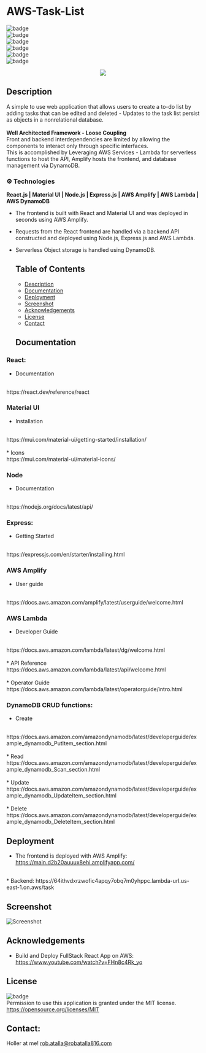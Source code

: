 # AWS-Task-List

  ![badge](https://img.shields.io/github/languages/top/ratalla816/AWS-Task-List)
  <br> 
  ![badge](https://img.shields.io/github/languages/count/ratalla816/AWS-Task-List)
  <br>
  ![badge](https://img.shields.io/github/issues/ratalla816/AWS-Task-List)
  <br>
  ![badge](https://img.shields.io/github/issues-closed/ratalla816/AWS-Task-List)
  <br>
  ![badge](https://img.shields.io/github/last-commit/ratalla816/AWS-Task-List)
  <br>
  ![badge](https://img.shields.io/badge/license-MIT-important)

  <p align="center">
  <a href="https://skillicons.dev">
    <img src="https://skillicons.dev/icons?i=aws,react,nodejs,express,materialui,dynamodb" />
  </a>
</p>
  
## Description

A simple to use web application that allows users to create a to-do list by adding tasks that can be edited and deleted - Updates to the task list persist as objects in a nonrelational database. 
<br>
<br>
**Well Architected Framework - Loose Coupling**
<br>
Front and backend interdependencies are limited by allowing the components to interact only through specific interfaces.
<br>
This is accomplished by Leveraging AWS Services - Lambda for serverless functions to host the API, Amplify hosts the frontend, and database management via DynamoDB.


### ⚙️ Technologies

**React.js | Material UI | Node.js | Express.js | AWS Amplify | AWS Lambda | AWS DynamoDB**

* The frontend is built with React and Material UI and was deployed in seconds using AWS Amplify.  
* Requests from the React frontend are handled via a backend API constructed and deployed using Node.js, Express.js and AWS Lambda.
* Serverless Object storage is handled using DynamoDB. 

 
  ## Table of Contents
  - [Description](#description)
  - [Documentation](#documentation)
  - [Deployment](#deployment)
  - [Screenshot](#screenshot)
  - [Acknowledgements](#acknowledgements)
  - [License](#license)
  - [Contact](#contact)

  ## Documentation
  
### React:
* Documentation
<br> 
https://react.dev/reference/react

### Material UI
* Installation
<br>
https://mui.com/material-ui/getting-started/installation/
<br>
<br>
* Icons
<br>
https://mui.com/material-ui/material-icons/

### Node
* Documentation
<br>
https://nodejs.org/docs/latest/api/

### Express:
* Getting Started
<br>
https://expressjs.com/en/starter/installing.html

### AWS Amplify
* User guide
<br>
https://docs.aws.amazon.com/amplify/latest/userguide/welcome.html

### AWS Lambda
* Developer Guide
<br>
https://docs.aws.amazon.com/lambda/latest/dg/welcome.html
<br>
<br>
* API Reference
<br>
https://docs.aws.amazon.com/lambda/latest/api/welcome.html
<br>
<br>
* Operator Guide
<br>
https://docs.aws.amazon.com/lambda/latest/operatorguide/intro.html

### DynamoDB CRUD functions:
* Create
<br>
https://docs.aws.amazon.com/amazondynamodb/latest/developerguide/example_dynamodb_PutItem_section.html
<br>
<br>
* Read
<br>
https://docs.aws.amazon.com/amazondynamodb/latest/developerguide/example_dynamodb_Scan_section.html
<br>
<br>
* Update
<br>
https://docs.aws.amazon.com/amazondynamodb/latest/developerguide/example_dynamodb_UpdateItem_section.html
<br>
<br>
* Delete
<br>
https://docs.aws.amazon.com/amazondynamodb/latest/developerguide/example_dynamodb_DeleteItem_section.html

## Deployment

   * The frontend is deployed with AWS Amplify: https://main.d2b20auuux8ehi.amplifyapp.com/
   <br>   
   * Backend: https://64ithvdxrzwofic4apqy7obq7m0yhppc.lambda-url.us-east-1.on.aws/task 
 
 
  
  ## Screenshot
  ![Screenshot](./assets/images/CRUD.gif)
  
  
  ## Acknowledgements
  
  * Build and Deploy FullStack React App on AWS: https://www.youtube.com/watch?v=FHn8c4Rk_yo
    
  ## License
  ![badge](https://img.shields.io/badge/license-MIT-important)
  <br>
  Permission to use this application is granted under the MIT license. <https://opensource.org/licenses/MIT>


   ## Contact:
   Holler at me! <a href="mailto:rob.atalla@robatalla816.com">rob.atalla@robatalla816.com</a>